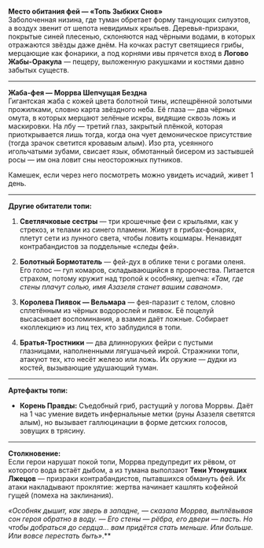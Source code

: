 **Место обитания фей — «Топь Зыбких Снов»**  
Заболоченная низина, где туман обретает форму танцующих силуэтов, а воздух звенит от шепота невидимых крыльев. Деревья-призраки, покрытые синей плесенью, склоняются над чёрными водами, в которых отражаются звёзды даже днём. На кочках растут светящиеся грибы, мерцающие как фонарики, а под корнями ивы прячется вход в **Логово Жабы-Оракула** — пещеру, выложенную ракушками и костями давно забытых существ.

---

**Жаба-фея — Моррва Шепчущая Бездна**  
Гигантская жаба с кожей цвета болотной тины, испещрённой золотыми прожилками, словно карта звёздного неба. Её глаза — два чёрных омута, в которых мерцают зелёные искры, видящие сквозь ложь и маскировки. На лбу — третий глаз, закрытый плёнкой, которая приоткрывается лишь тогда, когда она чует демоническое присутствие (тогда зрачок светится кровавым алым). Изо рта, усеянного игольчатыми зубами, свисает язык, обмотанный бисером из застывшей росы — им она ловит сны неосторожных путников.

Камешек, если через него посмотреть можно увидеть исчадий, живет 1 день.

---

**Другие обитатели топи:**

1. **Светлячковые сестры** — три крошечные феи с крыльями, как у стрекоз, и телами из синего пламени. Живут в грибах-фонарях, плетут сети из лунного света, чтобы ловить кошмары. Ненавидят контрабандистов за поддельные «следы фей».
    
2. **Болотный Бормотатель** — фей-дух в облике тени с рогами оленя. Его голос — гул комаров, складывающийся в пророчества. Питается страхом, потому кружит над тропой к особняку, шепча: _«Там, где стены плачут солью, имя Азазеля станет вашим саваном»_.
    
3. **Королева Пиявок — Вельмара** — фея-паразит с телом, словно сплетённым из чёрных водорослей и пиявок. Её поцелуй высасывает воспоминания, а взамен даёт ложные. Собирает «коллекцию» из лиц тех, кто заблудился в топи.
    
4. **Братья-Тростники** — два длинноруких фейри с пустыми глазницами, наполненными лягушачьей икрой. Стражники топи, атакуют тех, кто несёт железо или ложь. Их оружие — дудки из костей, вызывающие удушающий туман.
    

---

**Артефакты топи:**

- **Корень Правды:** Съедобный гриб, растущий у логова Моррвы. Даёт на 1 час умение видеть инфернальные метки (руны Азазеля светятся алым), но вызывает галлюцинации в форме детских голосов, зовущих в трясину.   

---

**Столкновение:**  
Если герои нарушат покой топи, Моррва предупредит их рёвом, от которого вода встаёт дыбом, а из тумана выползают **Тени Утонувших Лжецов** — призраки контрабандистов, пытавшихся обмануть фей. Их атаки накладывают проклятие: жертва начинает кашлять кофейной гущей (помеха на заклинания).

_«Особняк дышит, как зверь в западне, — сказала Моррва, выплёвывая сон героя обратно в воду. — Его стены — рёбра, его двери — пасть. Но чтобы добраться до сердца... вам придётся стать меньше. Или больше. Или вовсе перестать быть»_.**